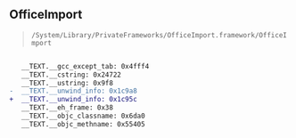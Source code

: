 ## OfficeImport

> `/System/Library/PrivateFrameworks/OfficeImport.framework/OfficeImport`

```diff

   __TEXT.__gcc_except_tab: 0x4fff4
   __TEXT.__cstring: 0x24722
   __TEXT.__ustring: 0x9f8
-  __TEXT.__unwind_info: 0x1c9a8
+  __TEXT.__unwind_info: 0x1c95c
   __TEXT.__eh_frame: 0x38
   __TEXT.__objc_classname: 0x6da0
   __TEXT.__objc_methname: 0x55405

```
